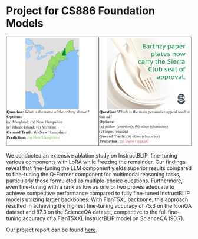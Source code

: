 # Project for CS886 Foundation Models

![QA example](./analysis/qa.jpg)

We conducted an extensive ablation study on InstructBLIP, fine-tuning various components with LoRA while freezing the remainder. Our findings reveal that fine-tuning the LLM component yields superior results compared to fine-tuning the Q-Former component for multimodal reasoning tasks, particularly those formulated as multiple-choice questions. Furthermore, even fine-tuning with a rank as low as one or two proves adequate to achieve competitive performance compared to fully fine-tuned InstructBLIP models utilizing larger backbones. With FlanT5XL backbone, this approach resulted in achieving the highest fine-tuning accuracy of 75.3 on the IconQA dataset and 87.3 on the ScienceQA dataset, competitive to the full fine-tuning accuracy of a FlanT5XXL InstructBLIP model on ScienceQA (90.7).

Our project report can be found [here](./MLLM%20Fine-tuning.pdf).